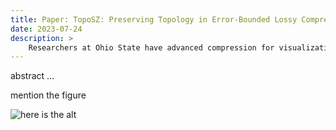 ```yaml
---
title: Paper: TopoSZ: Preserving Topology in Error-Bounded Lossy Compression
date: 2023-07-24
description: >
    Researchers at Ohio State have advanced compression for visualization of topologies
---
```


abstract ...

mention the figure

![here is the alt](./path/to/imge.jpg)
